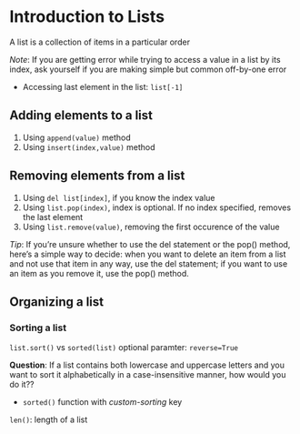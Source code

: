 # Introduction to Lists

A list is a collection of items in a particular order

*Note*: If you are getting error while trying to access a value in a list by its index, ask yourself if you are making simple but common off-by-one error

- Accessing last element in the list: `list[-1]`

## Adding elements to a list
1. Using `append(value)` method
2. Using `insert(index,value)` method

## Removing elements from a list
1. Using `del list[index]`, if you know the index value
2. Using `list.pop(index)`, index is optional. If no index specified, removes the last element
3. Using `list.remove(value)`, removing the first occurence of the value

*Tip*: If you’re unsure whether to use the del statement or the pop() method, here’s a simple way to decide: when you want to delete an item from a list and not use that item in any way, use the del statement; if you want to use an item as you remove it, use the pop() method.

## Organizing a list

### Sorting a list
`list.sort()` vs `sorted(list)`
optional paramter: `reverse=True`

**Question**: If a list contains both lowercase and uppercase letters and you want to sort it alphabetically in a case-insensitive manner, how would you do it??
- `sorted()` function with *custom-sorting* key

`len()`: length of a list
